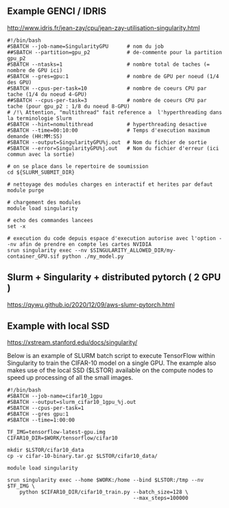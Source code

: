 ## Example GENCI / IDRIS
http://www.idris.fr/jean-zay/cpu/jean-zay-utilisation-singularity.html

```
#!/bin/bash
#SBATCH --job-name=SingularityGPU      # nom du job
##SBATCH --partition=gpu_p2            # de-commente pour la partition gpu_p2
#SBATCH --ntasks=1                     # nombre total de taches (= nombre de GPU ici)
#SBATCH --gres=gpu:1                   # nombre de GPU per noeud (1/4 des GPU)
#SBATCH --cpus-per-task=10             # nombre de coeurs CPU par tache (1/4 du noeud 4-GPU)
##SBATCH --cpus-per-task=3             # nombre de coeurs CPU par tache (pour gpu_p2 : 1/8 du noeud 8-GPU)
# /!\ Attention, "multithread" fait reference a  l'hyperthreading dans la terminologie Slurm
#SBATCH --hint=nomultithread           # hyperthreading desactive
#SBATCH --time=00:10:00                # Temps d'execution maximum demande (HH:MM:SS)
#SBATCH --output=SingularityGPU%j.out  # Nom du fichier de sortie
#SBATCH --error=SingularityGPU%j.out   # Nom du fichier d'erreur (ici commun avec la sortie)

# on se place dans le repertoire de soumission
cd ${SLURM_SUBMIT_DIR}

# nettoyage des modules charges en interactif et herites par defaut
module purge

# chargement des modules
module load singularity

# echo des commandes lancees
set -x

# execution du code depuis espace d'execution autorise avec l'option --nv afin de prendre en compte les cartes NVIDIA
srun singularity exec --nv $SINGULARITY_ALLOWED_DIR/my-container_GPU.sif python ./my_model.py
```

## Slurm + Singularity + distributed pytorch ( 2 GPU )
https://qywu.github.io/2020/12/09/aws-slumr-pytorch.html

## Example with local SSD
https://xstream.stanford.edu/docs/singularity/

Below is an example of SLURM batch script to execute TensorFlow within Singularity to train the CIFAR-10 model on a single GPU. The example also makes use of the local SSD ($LSTOR) available on the compute nodes to speed up processing of all the small images.



```
#!/bin/bash
#SBATCH --job-name=cifar10_1gpu
#SBATCH --output=slurm_cifar10_1gpu_%j.out
#SBATCH --cpus-per-task=1
#SBATCH --gres gpu:1
#SBATCH --time=1:00:00

TF_IMG=tensorflow-latest-gpu.img
CIFAR10_DIR=$WORK/tensorflow/cifar10

mkdir $LSTOR/cifar10_data
cp -v cifar-10-binary.tar.gz $LSTOR/cifar10_data/

module load singularity

srun singularity exec --home $WORK:/home --bind $LSTOR:/tmp --nv $TF_IMG \
    python $CIFAR10_DIR/cifar10_train.py --batch_size=128 \
                                         --max_steps=100000
```
